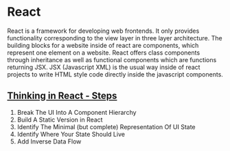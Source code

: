 # React

React is a framework for developing web frontends.
It only provides functionality corresponding to the view layer in three layer architecture.
The building blocks for a website inside of react are components, which represent one element on a website.
React offers class components through inheritance as well as functional components which are functions returning JSX.
JSX (Javascript XML) is the usual way inside of react projects to write HTML style code directly inside the javascript components.

## [Thinking in React - Steps](https://reactjs.org/docs/thinking-in-react.html)

1. Break The UI Into A Component Hierarchy
2. Build A Static Version in React
3. Identify The Minimal (but complete) Representation Of UI State
4. Identify Where Your State Should Live
5. Add Inverse Data Flow